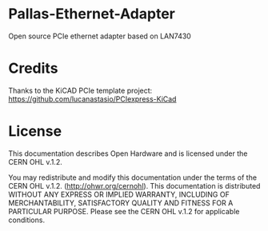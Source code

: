 # Pallas-Ethernet-Adapter
Open source PCIe ethernet adapter based on LAN7430


# Credits
Thanks to the KiCAD PCIe template project:
https://github.com/lucanastasio/PCIexpress-KiCad


# License
This documentation describes Open Hardware and is licensed under the CERN OHL v.1.2.

You may redistribute and modify this documentation under the terms of the CERN OHL v.1.2. (http://ohwr.org/cernohl). This documentation is distributed WITHOUT ANY EXPRESS OR IMPLIED WARRANTY, INCLUDING OF MERCHANTABILITY, SATISFACTORY QUALITY AND FITNESS FOR A PARTICULAR PURPOSE. Please see the CERN OHL v.1.2 for applicable conditions.